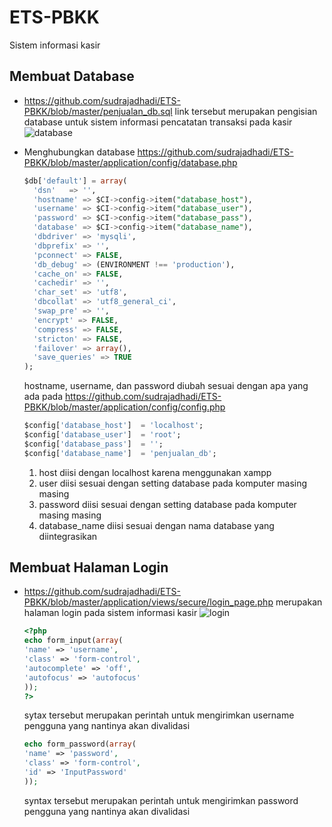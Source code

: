# ETS-PBKK
Sistem informasi kasir

## Membuat Database
* https://github.com/sudrajadhadi/ETS-PBKK/blob/master/penjualan_db.sql
  link tersebut merupakan pengisian database untuk sistem informasi pencatatan transaksi pada kasir
  ![database](https://github.com/sudrajadhadi/ETS-PBKK/blob/master/foto/database.png)

* Menghubungkan database
  https://github.com/sudrajadhadi/ETS-PBKK/blob/master/application/config/database.php
  ```sql
  $db['default'] = array(
	'dsn'	=> '',
	'hostname' => $CI->config->item("database_host"),
	'username' => $CI->config->item("database_user"),
	'password' => $CI->config->item("database_pass"),
	'database' => $CI->config->item("database_name"),
	'dbdriver' => 'mysqli',
	'dbprefix' => '',
	'pconnect' => FALSE,
	'db_debug' => (ENVIRONMENT !== 'production'),
	'cache_on' => FALSE,
	'cachedir' => '',
	'char_set' => 'utf8',
	'dbcollat' => 'utf8_general_ci',
	'swap_pre' => '',
	'encrypt' => FALSE,
	'compress' => FALSE,
	'stricton' => FALSE,
	'failover' => array(),
	'save_queries' => TRUE
  );
  ```
  hostname, username, dan password diubah sesuai dengan apa yang ada pada https://github.com/sudrajadhadi/ETS-PBKK/blob/master/application/config/config.php
  ```sql
  $config['database_host']	= 'localhost';
  $config['database_user']	= 'root';
  $config['database_pass'] 	= '';
  $config['database_name']	= 'penjualan_db';
  ```
  1. host diisi dengan localhost karena menggunakan xampp
  2. user diisi sesuai dengan setting database pada komputer masing masing
  3. password diisi sesuai dengan setting database pada komputer masing masing
  3. database_name diisi sesuai dengan nama database yang diintegrasikan 
  
## Membuat Halaman Login
* https://github.com/sudrajadhadi/ETS-PBKK/blob/master/application/views/secure/login_page.php merupakan halaman login pada sistem informasi kasir
  ![login](https://github.com/sudrajadhadi/ETS-PBKK/blob/master/foto/login.png)
  ```php
  <?php 
  echo form_input(array(
  'name' => 'username', 
  'class' => 'form-control', 
  'autocomplete' => 'off', 
  'autofocus' => 'autofocus'
  )); 
  ?>
  ```
  sytax tersebut merupakan perintah untuk mengirimkan username pengguna yang nantinya akan divalidasi
  ```php
  echo form_password(array(
  'name' => 'password', 
  'class' => 'form-control', 
  'id' => 'InputPassword'
  ));
  ```
  syntax tersebut merupakan perintah untuk mengirimkan password pengguna yang nantinya akan divalidasi

